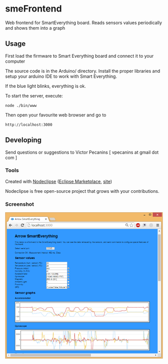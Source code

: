 

# smeFrontend

  Web frontend for SmartEverything board. Reads sensors values periodically and
  shows them into a graph

## Usage

  First load the firmware to Smart Everything board and connect it to your computer
  
  The source code is in the Arduino/ directory. Install the proper libraries and setup
  your arduino IDE to work with Smart Everything.
  
  If the blue light blinks, everything is ok.

  To start the server, execute:
  
    node ./bin/www
  
  Then open your favourite web browser and go to 
  
    http://localhost:3000

## Developing

  Send questions or suggestions to Victor Pecanins [ vpecanins at gmail dot com ]

### Tools

Created with [Nodeclipse](https://github.com/Nodeclipse/nodeclipse-1)
 ([Eclipse Marketplace](http://marketplace.eclipse.org/content/nodeclipse), [site](http://www.nodeclipse.org))   

Nodeclipse is free open-source project that grows with your contributions.


### Screenshot

![Screenshot](/sme.png "Smart Everything Web GUI")

